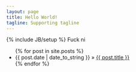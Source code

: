 ```yaml
---
layout: page
title: Hello World!
tagline: Supporting tagline
---
```

{% include JB/setup %}
<span>Fuck ni</span> 
<ul class="posts">
  {% for post in site.posts %}
    <li><span>{{ post.date | date_to_string }}</span> &raquo; <a href="{{ BASE_PATH }}{{ post.url }}">{{ post.title }}</a></li>
  {% endfor %}
</ul>


